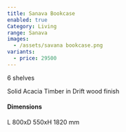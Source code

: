 ```yaml
---
title: Sanava Bookcase
enabled: true
Category: Living
range: Sanava
images:
  - /assets/savana bookcase.png
variants:
  - price: 29500
---
```


6 shelves

Solid Acacia Timber in Drift wood finish

#### Dimensions

L 800xD 550xH 1820 mm
